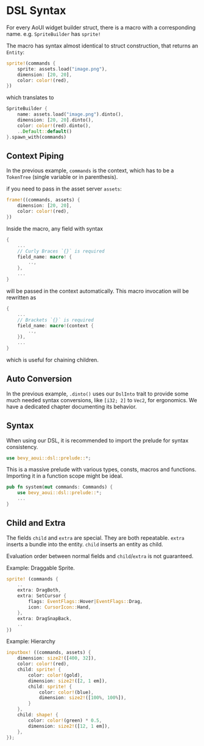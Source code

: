 # DSL Syntax

For every AoUI widget builder struct, there is a macro with a corresponding name.
e.g. `SpriteBuilder` has `sprite!`

The macro has syntax almost identical to struct construction, that returns an `Entity`:

```rust
sprite!(commands {
    sprite: assets.load("image.png"),
    dimension: [20, 20],
    color: color!(red),
})
```

which translates to

```rust
SpriteBuilder {
    name: assets.load("image.png").dinto(),
    dimension: [20, 20].dinto(),
    color: color!(red).dinto(),
    ..Default::default()
}.spawn_with(commands)
```

## Context Piping

In the previous example, `commands` is the context,
which has to be a `TokenTree` (single variable or in parenthesis).

if you need to pass in the asset server `assets`:

```rust
frame!((commands, assets) {
    dimension: [20, 20],
    color: color!(red),
})
```

Inside the macro, any field with syntax

```rust
{
    ...
    // Curly Braces `{}` is required
    field_name: macro! {
        ..,
    },
    ...
}
```

will be passed in the context automatically.
This macro invocation will be rewritten as

```rust
{
    ...
    // Brackets `{}` is required
    field_name: macro!(context {
        ..,
    }),
    ...
}
```

which is useful for chaining children.

## Auto Conversion

In the previous example,
`.dinto()` uses our `DslInto` trait to provide some much needed
syntax conversions, like `[i32; 2]` to `Vec2`, for ergonomics.
We have a dedicated chapter documenting its behavior.

## Syntax

When using our DSL, it is recommended to import the
prelude for syntax consistency.

```rust
use bevy_aoui::dsl::prelude::*;
```

This is a massive prelude with various types, consts, macros and functions.
Importing it in a function scope might be ideal.

```rust
pub fn system(mut commands: Commands) {
    use bevy_aoui::dsl::prelude::*;
    ...
}
```

## Child and Extra

The fields `child` and `extra` are special. They are both repeatable.
`extra` inserts a bundle into the entity.
`child` inserts an entity as child.

Evaluation order between normal fields and `child`/`extra` is not guaranteed.

Example: Draggable Sprite.

```rust
sprite! (commands {
    ..
    extra: DragBoth,
    extra: SetCursor { 
        flags: EventFlags::Hover|EventFlags::Drag, 
        icon: CursorIcon::Hand,
    },
    extra: DragSnapBack,
    ..
})
```

Example: Hierarchy

```rust
inputbox! ((commands, assets) {
    dimension: size2!([400, 32]),
    color: color!(red),
    child: sprite! {
        color: color!(gold),
        dimension: size2!([2, 1 em]),
        child: sprite! {
            color: color!(blue),
            dimension: size2!([100%, 100%]),
        }
    },
    child: shape! {
        color: color!(green) * 0.5,
        dimension: size2!([12, 1 em]),
    },
});
```
